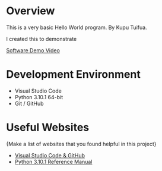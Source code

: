 # Overview

This is a very basic Hello World program. By Kupu Tuifua.

I created this to demonstrate 


[Software Demo Video](http://youtube.link.goes.here)

# Development Environment

* Visual Studio Code
* Python 3.10.1 64-bit
* Git / GitHub

# Useful Websites

{Make a list of websites that you found helpful in this project}
* [Visual Studio Code & GitHub](https://code.visualstudio.com/docs/editor/versioncontrol)
* [Python 3.10.1 Reference Manual](https://docs.python.org/3/reference/)